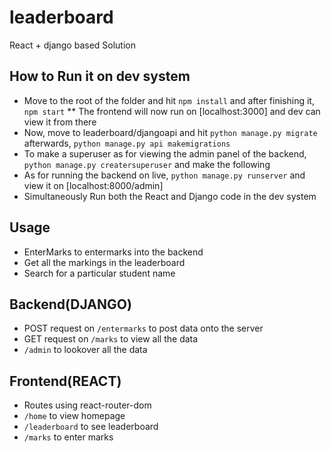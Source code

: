 # leaderboard
 React + django based Solution
 
## How to Run it on dev system
* Move to the root of the folder and hit ```npm install``` and after finishing it, ```npm start``` 
** The frontend will now run on [localhost:3000] and dev can view it from there
* Now, move to leaderboard/djangoapi and hit ```python manage.py migrate``` afterwards, ```python manage.py api makemigrations```
* To make a superuser as for viewing the admin panel of the backend, ```python manage.py creatersuperuser``` and make the following
* As for running the backend on live, ```python manage.py runserver``` and view it on [localhost:8000/admin]
* Simultaneously Run both the React and Django code in the dev system

## Usage
* EnterMarks to entermarks into the backend
* Get all the markings in the leaderboard
* Search for a particular student name

## Backend(DJANGO)
* POST request on ```/entermarks``` to post data onto the server
* GET request on ```/marks``` to view all the data
* ```/admin``` to lookover all the data

## Frontend(REACT)
* Routes using react-router-dom
* ```/home``` to view homepage
* ```/leaderboard``` to see leaderboard
* ```/marks``` to enter marks



